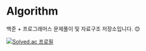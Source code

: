 # Algorithm
백준 + 프로그래머스 문제풀이 및 자료구조 저장소입니다. 😊

<a href="https://solved.ac/profile/tjdgh0855" style="display: inline-block;">
    <img src="http://mazassumnida.wtf/api/v2/generate_badge?boj=tjdgh0855" alt="Solved.ac 프로필">
</a>
